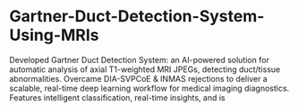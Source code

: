 # Gartner-Duct-Detection-System-Using-MRIs
Developed Gartner Duct Detection System: an AI-powered solution for automatic analysis of axial T1-weighted MRI JPEGs, detecting duct/tissue abnormalities. Overcame DIA-SVPCoE &amp; INMAS rejections to deliver a scalable, real-time deep learning workflow for medical imaging diagnostics. Features intelligent classification, real-time insights, and is 
